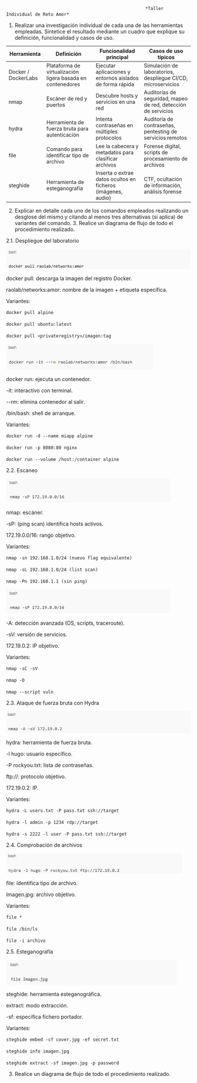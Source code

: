                                                          *Taller Individual de Reto Amor*

1.	Realizar una investigación individual de cada una de las herramientas empleadas. Sintetice el resultado mediante un cuadro que explique su definición, funcionalidad y casos de uso.

| Herramienta | Definición                                                 | Funcionalidad principal                                      | Casos de uso típicos                                                      |
|-------------|------------------------------------------------------------|---------------------------------------------------------------|---------------------------------------------------------------------------|
| Docker / DockerLabs | Plataforma de virtualización ligera basada en contenedores | Ejecutar aplicaciones y entornos aislados de forma rápida     | Simulación de laboratorios, despliegue CI/CD, microservicios             |
| nmap        | Escáner de red y puertos                                    | Descubre hosts y servicios en una red                         | Auditorías de seguridad, mapeo de red, detección de servicios            |
| hydra       | Herramienta de fuerza bruta para autenticación              | Intenta contraseñas en múltiples protocolos                    | Auditoría de contraseñas, pentesting de servicios remotos                |
| file        | Comando para identificar tipo de archivo                    | Lee la cabecera y metadatos para clasificar archivos          | Forense digital, scripts de procesamiento de archivos                    |
| steghide    | Herramienta de esteganografía                               | Inserta o extrae datos ocultos en ficheros (imágenes, audio)  | CTF, ocultación de información, análisis forense                         |

2.	Explicar en detalle cada uno de los comandos empleados realizando un desglose del mismo y citando al menos tres alternativas (si aplica) de variantes del comando. 3. Realice un diagrama de flujo de todo el procedimiento realizado.

2.1. Despliegue del laboratorio

![Descripción](imagen/RETO%20AMOR%20IMAGEN%201.jpg)

docker pull: descarga la imagen del registro Docker.

raolab/networks:amor: nombre de la imagen + etiqueta específica.

  Variantes:

    docker pull alpine

    docker pull ubuntu:latest

    docker pull <privateregistry>/imagen:tag


![Descripción](imagen/RETO%20AMOR%20IMAGEN%202.jpg)

docker run: ejecuta un contenedor.

-it: interactivo con terminal.

--rm: elimina contenedor al salir.

/bin/bash: shell de arranque.

  Variantes:

    docker run -d --name miapp alpine

    docker run -p 8080:80 nginx

    docker run --volume /host:/container alpine

2.2. Escaneo

![Descripción](imagen/RETO%20AMOR%20IMAGEN%203.jpg)

nmap: escáner.

-sP: (ping scan) identifica hosts activos.

172.19.0.0/16: rango objetivo.

  Variantes:

    nmap -sn 192.168.1.0/24 (nuevo flag equivalente)

    nmap -sL 192.168.1.0/24 (list scan)

    nmap -Pn 192.168.1.1 (sin ping)

![Descripción](imagen/RETO%20AMOR%20IMAGEN%204.jpg)

-A: detección avanzada (OS, scripts, traceroute).

-sV: versión de servicios.

172.19.0.2: IP objetivo.

  Variantes:

    nmap -sC -sV

    nmap -O

    nmap --script vuln

2.3. Ataque de fuerza bruta con Hydra

![Descripción](imagen/RETO%20AMOR%20IMAGEN%205.jpg)

hydra: herramienta de fuerza bruta.

-l hugo: usuario específico.

-P rockyou.txt: lista de contraseñas.

ftp://: protocolo objetivo.

172.19.0.2: IP.

  Variantes:

    hydra -L users.txt -P pass.txt ssh://target

    hydra -l admin -p 1234 rdp://target

    hydra -s 2222 -l user -P pass.txt ssh://target

2.4. Comprobación de archivos

![Descripción](imagen/RETO%20AMOR%20IMAGEN%206.jpg)

file: identifica tipo de archivo.

Imagen.jpg: archivo objetivo.

  Variantes:

    file *

    file /bin/ls

    file -i archivo

2.5. Esteganografía

![Descripción](imagen/RETO%20AMOR%20IMAGEN%207.jpg)

steghide: herramienta esteganográfica.

extract: modo extracción.

-sf: especifica fichero portador.

  Variantes:

    steghide embed -cf cover.jpg -ef secret.txt

    steghide info imagen.jpg

    steghide extract -sf imagen.jpg -p password

3. Realice un diagrama de flujo de todo el procedimiento realizado.
